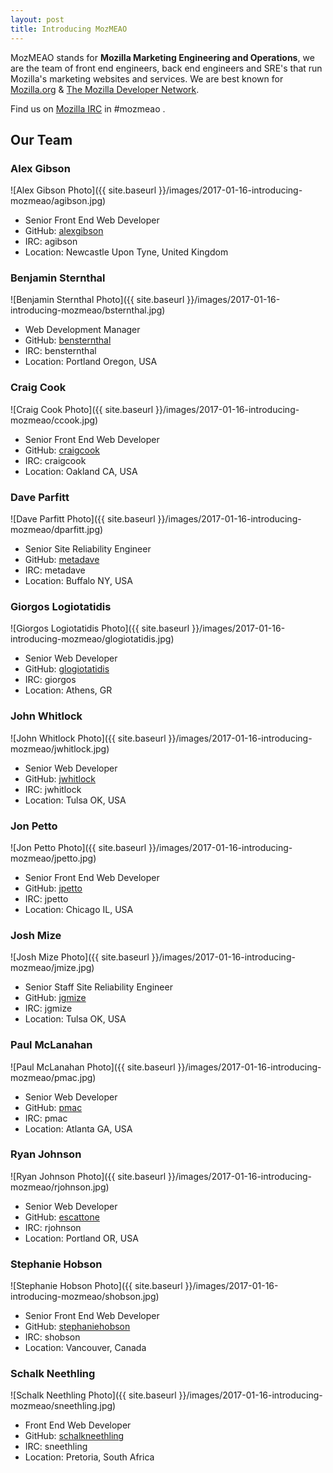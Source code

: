 ```yaml
---
layout: post
title: Introducing MozMEAO
---
```


MozMEAO stands for **Mozilla Marketing Engineering and Operations**, we are the team of front end engineers, back end engineers and SRE's that run Mozilla's marketing websites and services. We are best known for [Mozilla.org](https://www.mozilla.org) & [The Mozilla Developer Network](https://developer.mozilla.org).

Find us on [Mozilla IRC](https://wiki.mozilla.org/IRC) in #mozmeao .


## Our Team


### Alex Gibson
![Alex Gibson Photo]({{ site.baseurl }}/images/2017-01-16-introducing-mozmeao/agibson.jpg)

* Senior Front End Web Developer
* GitHub: [alexgibson](https://github.com/alexgibson)
* IRC: agibson
* Location: Newcastle Upon Tyne, United Kingdom

### Benjamin Sternthal
![Benjamin Sternthal Photo]({{ site.baseurl }}/images/2017-01-16-introducing-mozmeao/bsternthal.jpg)

* Web Development Manager
* GitHub: [bensternthal](https://github.com/bensternthal)
* IRC: bensternthal
* Location: Portland Oregon, USA

### Craig Cook
![Craig Cook Photo]({{ site.baseurl }}/images/2017-01-16-introducing-mozmeao/ccook.jpg)

* Senior Front End Web Developer
* GitHub: [craigcook](https://github.com/craigcook)
* IRC: craigcook
* Location: Oakland CA, USA


### Dave Parfitt
![Dave Parfitt Photo]({{ site.baseurl }}/images/2017-01-16-introducing-mozmeao/dparfitt.jpg)

* Senior Site Reliability Engineer
* GitHub: [metadave](https://github.com/metadave)
* IRC: metadave
* Location: Buffalo NY, USA

### Giorgos Logiotatidis
![Giorgos Logiotatidis Photo]({{ site.baseurl }}/images/2017-01-16-introducing-mozmeao/glogiotatidis.jpg)

* Senior Web Developer
* GitHub: [glogiotatidis](https://github.com/glogiotatidis)
* IRC: giorgos
* Location: Athens, GR

### John Whitlock
![John Whitlock Photo]({{ site.baseurl }}/images/2017-01-16-introducing-mozmeao/jwhitlock.jpg)

* Senior Web Developer
* GitHub: [jwhitlock](https://github.com/jwhitlock)
* IRC: jwhitlock
* Location: Tulsa OK, USA

### Jon Petto
![Jon Petto Photo]({{ site.baseurl }}/images/2017-01-16-introducing-mozmeao/jpetto.jpg)

* Senior Front End Web Developer
* GitHub: [jpetto](https://github.com/jpetto)
* IRC: jpetto
* Location: Chicago IL, USA

### Josh Mize
![Josh Mize Photo]({{ site.baseurl }}/images/2017-01-16-introducing-mozmeao/jmize.jpg)

* Senior Staff Site Reliability Engineer
* GitHub: [jgmize](https://github.com/jgmize)
* IRC: jgmize
* Location: Tulsa OK, USA

### Paul McLanahan
![Paul McLanahan Photo]({{ site.baseurl }}/images/2017-01-16-introducing-mozmeao/pmac.jpg)

* Senior Web Developer
* GitHub: [pmac](https://github.com/pmac)
* IRC: pmac
* Location: Atlanta GA, USA

### Ryan Johnson
![Ryan Johnson Photo]({{ site.baseurl }}/images/2017-01-16-introducing-mozmeao/rjohnson.jpg)

* Senior Web Developer
* GitHub: [escattone](https://github.com/escattone)
* IRC: rjohnson
* Location: Portland OR, USA

### Stephanie Hobson
![Stephanie Hobson Photo]({{ site.baseurl }}/images/2017-01-16-introducing-mozmeao/shobson.jpg)

* Senior Front End Web Developer
* GitHub: [stephaniehobson](https://github.com/stephaniehobson)
* IRC: shobson
* Location: Vancouver, Canada

### Schalk Neethling
![Schalk Neethling Photo]({{ site.baseurl }}/images/2017-01-16-introducing-mozmeao/sneethling.jpg)

* Front End Web Developer
* GitHub: [schalkneethling](https://github.com/schalkneethling)
* IRC: sneethling
* Location: Pretoria, South Africa
